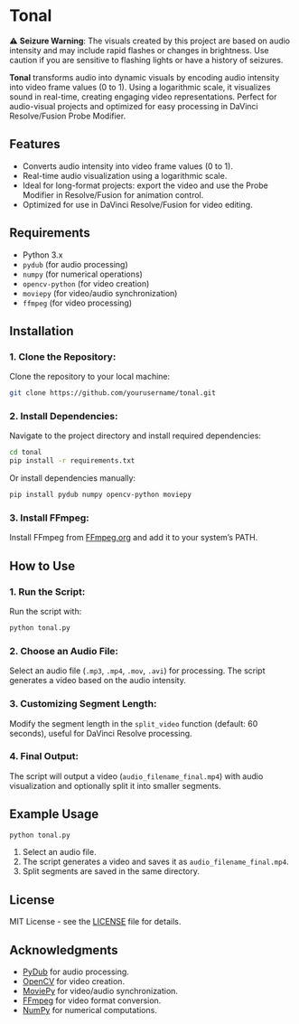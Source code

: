 # Tonal

⚠️ **Seizure Warning**: The visuals created by this project are based on audio intensity and may include rapid flashes or changes in brightness. Use caution if you are sensitive to flashing lights or have a history of seizures.

**Tonal** transforms audio into dynamic visuals by encoding audio intensity into video frame values (0 to 1). Using a logarithmic scale, it visualizes sound in real-time, creating engaging video representations. Perfect for audio-visual projects and optimized for easy processing in DaVinci Resolve/Fusion Probe Modifier.

## Features
- Converts audio intensity into video frame values (0 to 1).
- Real-time audio visualization using a logarithmic scale.
- Ideal for long-format projects: export the video and use the Probe Modifier in Resolve/Fusion for animation control.
- Optimized for use in DaVinci Resolve/Fusion for video editing.

## Requirements
- Python 3.x
- `pydub` (for audio processing)
- `numpy` (for numerical operations)
- `opencv-python` (for video creation)
- `moviepy` (for video/audio synchronization)
- `ffmpeg` (for video processing)

## Installation

### 1. Clone the Repository:
Clone the repository to your local machine:

```bash
git clone https://github.com/yourusername/tonal.git
```

### 2. Install Dependencies:
Navigate to the project directory and install required dependencies:

```bash
cd tonal
pip install -r requirements.txt
```

Or install dependencies manually:

```bash
pip install pydub numpy opencv-python moviepy
```

### 3. Install FFmpeg:
Install FFmpeg from [FFmpeg.org](https://ffmpeg.org/download.html) and add it to your system’s PATH.

## How to Use

### 1. Run the Script:
Run the script with:

```bash
python tonal.py
```

### 2. Choose an Audio File:
Select an audio file (`.mp3`, `.mp4`, `.mov`, `.avi`) for processing. The script generates a video based on the audio intensity.

### 3. Customizing Segment Length:
Modify the segment length in the `split_video` function (default: 60 seconds), useful for DaVinci Resolve processing.

### 4. Final Output:
The script will output a video (`audio_filename_final.mp4`) with audio visualization and optionally split it into smaller segments.

## Example Usage

```bash
python tonal.py
```

1. Select an audio file.
2. The script generates a video and saves it as `audio_filename_final.mp4`.
3. Split segments are saved in the same directory.

## License
MIT License - see the [LICENSE](LICENSE) file for details.

## Acknowledgments
- [PyDub](https://pydub.com/) for audio processing.
- [OpenCV](https://opencv.org/) for video creation.
- [MoviePy](https://zulko.github.io/moviepy/) for video/audio synchronization.
- [FFmpeg](https://ffmpeg.org/) for video format conversion.
- [NumPy](https://numpy.org/) for numerical computations.
```
